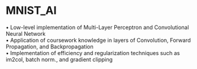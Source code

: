 # MNIST_AI
• Low-level implementation of Multi-Layer Perceptron and Convolutional Neural Network\
• Application of coursework knowledge in layers of Convolution, Forward Propagation, and Backpropagation\
• Implementation of efficiency and regularization techniques such as im2col, batch norm., and gradient clipping
